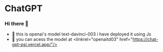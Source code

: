# ChatGPT
### Hi there 👋

- 🌱 this is openai's model text-davinci-003 i have deployed it using Js 
- 🌱 you can acess the model at <linkrel="openaitd03" href="https://chat-gpt-psi.vercel.app/"/>
